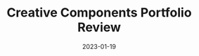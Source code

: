 ---
layout: post
title: Creative Components Portfolio Review
date: 2023-01-19
categories: education
root: /work/
description: Developing libraries of isolated assets for creative professionals
redirect: https://www.behance.net/videos/3c2973cb-acaa-4318-90d0-ba9466c14c86/Adobe-Stock-Creative-Components-Portfolio-Review-EN
---